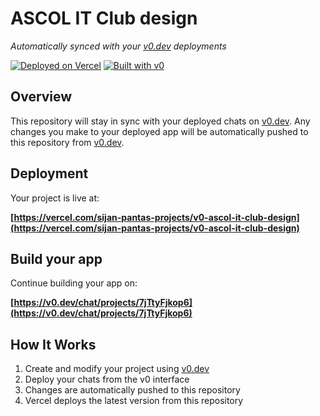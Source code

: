 # ASCOL IT Club design

*Automatically synced with your [v0.dev](https://v0.dev) deployments*

[![Deployed on Vercel](https://img.shields.io/badge/Deployed%20on-Vercel-black?style=for-the-badge&logo=vercel)](https://vercel.com/sijan-pantas-projects/v0-ascol-it-club-design)
[![Built with v0](https://img.shields.io/badge/Built%20with-v0.dev-black?style=for-the-badge)](https://v0.dev/chat/projects/7jTtyFjkop6)

## Overview

This repository will stay in sync with your deployed chats on [v0.dev](https://v0.dev).
Any changes you make to your deployed app will be automatically pushed to this repository from [v0.dev](https://v0.dev).

## Deployment

Your project is live at:

**[https://vercel.com/sijan-pantas-projects/v0-ascol-it-club-design](https://vercel.com/sijan-pantas-projects/v0-ascol-it-club-design)**

## Build your app

Continue building your app on:

**[https://v0.dev/chat/projects/7jTtyFjkop6](https://v0.dev/chat/projects/7jTtyFjkop6)**

## How It Works

1. Create and modify your project using [v0.dev](https://v0.dev)
2. Deploy your chats from the v0 interface
3. Changes are automatically pushed to this repository
4. Vercel deploys the latest version from this repository